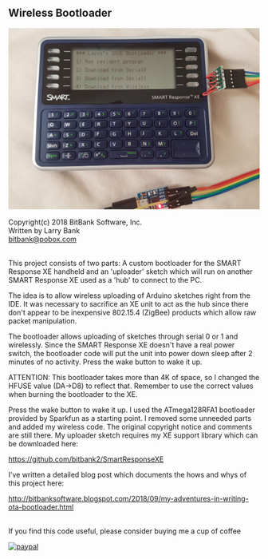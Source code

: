 Wireless Bootloader
-------------------

![SMART Response XE](/bootloader_photo.jpg?raw=true "XE")

Copyright(c) 2018 BitBank Software, Inc.<br>
Written by Larry Bank<br>
bitbank@pobox.com<br>
<br>

This project consists of two parts: A custom bootloader for the SMART Response
XE handheld and an 'uploader' sketch which will run on another SMART Response XE
used as a 'hub' to connect to the PC.

The idea is to allow wireless uploading of Arduino sketches right from the IDE.
It was necessary to sacrifice an XE unit to act as the hub since there don't
appear to be inexpensive 802.15.4 (ZigBee) products which allow raw packet
manipulation.

The bootloader allows uploading of sketches through serial 0 or 1 and wirelessly. Since the SMART Response XE doesn't have a real power switch, the bootloader code will put the unit into power down sleep after 2 minutes of no activity. Press the wake button to wake it up.

ATTENTION: This bootloader takes more than 4K of space, so I changed the HFUSE value (DA->D8) to reflect that. Remember to use the correct values when burning the bootloader to the XE.

Press the wake button to wake it up.
I used the ATmega128RFA1 bootloader provided by Sparkfun as a starting point. I removed some unneeded parts and added my wireless code. The original copyright notice and comments are still there. My uploader sketch requires my XE support library which can be downloaded here:

https://github.com/bitbank2/SmartResponseXE

I've written a detailed blog post which documents the hows and whys of this
project here:

http://bitbanksoftware.blogspot.com/2018/09/my-adventures-in-writing-ota-bootloader.html






<br>
If you find this code useful, please consider buying me a cup of coffee<br>

[![paypal](https://www.paypalobjects.com/en_US/i/btn/btn_donateCC_LG.gif)](https://www.paypal.com/cgi-bin/webscr?cmd=_s-xclick&hosted_button_id=SR4F44J2UR8S4)
